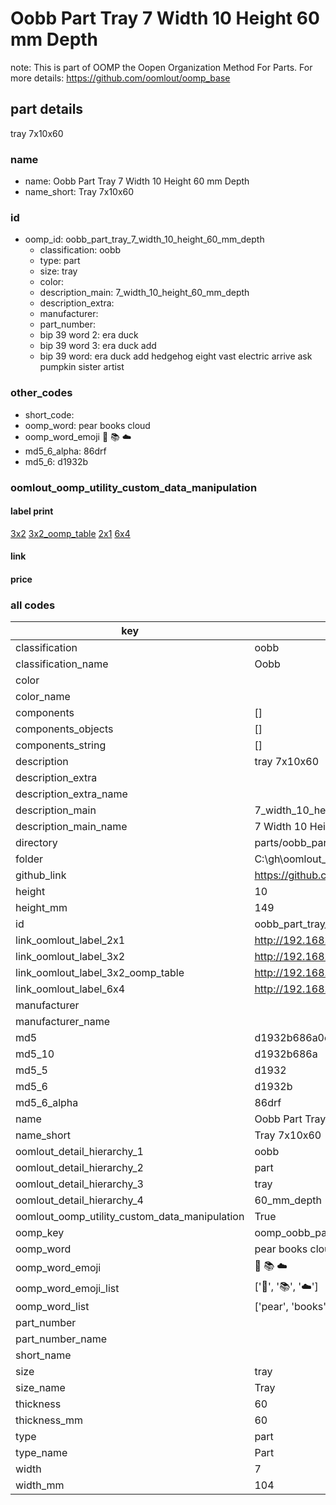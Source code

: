 # Oobb Part Tray 7 Width 10 Height 60 mm Depth  

note: This is part of OOMP the Oopen Organization Method For Parts. For more details: https://github.com/oomlout/oomp_base

##  part details
  



tray 7x10x60



### name
* name: Oobb Part Tray 7 Width 10 Height 60 mm Depth
* name_short: Tray 7x10x60 
### id
* oomp_id: oobb_part_tray_7_width_10_height_60_mm_depth
  * classification: oobb
  * type: part
  * size: tray
  * color: 
  * description_main: 7_width_10_height_60_mm_depth
  * description_extra: 
  * manufacturer: 
  * part_number: 
  * bip 39 word 2: era duck
  * bip 39 word 3: era duck add
  * bip 39 word: era duck add hedgehog eight vast electric arrive ask pumpkin sister artist

### other_codes
* short_code: 
* oomp_word: pear books cloud
* oomp_word_emoji :pear: :books: :cloud:
* md5_6_alpha: 86drf
* md5_6: d1932b






### oomlout_oomp_utility_custom_data_manipulation
#### label print
[3x2](http://192.168.1.245:1112/?label=oomp%2086drf)
[3x2_oomp_table](http://192.168.1.108:1112/?label=oomp%2086drf)
[2x1](http://192.168.1.242:1112/?label=oomp%2086drf)
[6x4](http://192.168.1.55:1112/?label=oomp%2086drf)    

#### link

                              

#### price







### all codes 
| key | value |  
| --- | --- |  
| classification | oobb |  
| classification_name | Oobb |  
| color |  |  
| color_name |  |  
| components | [] |  
| components_objects | [] |  
| components_string | [] |  
| description | tray 7x10x60 |  
| description_extra |  |  
| description_extra_name |  |  
| description_main | 7_width_10_height_60_mm_depth |  
| description_main_name | 7 Width 10 Height 60 mm Depth |  
| directory | parts/oobb_part_tray_7_width_10_height_60_mm_depth |  
| folder | C:\gh\oomlout_oobb_version_4_generated_parts\parts\oobb_part_tray_7_width_10_height_60_mm_depth |  
| github_link | https://github.com/oomlout/oomlout_oomp_part_src/tree/main/parts/oobb_part_tray_7_width_10_height_60_mm_depth |  
| height | 10 |  
| height_mm | 149 |  
| id | oobb_part_tray_7_width_10_height_60_mm_depth |  
| link_oomlout_label_2x1 | http://192.168.1.242:1112/?label=oomp%2086drf |  
| link_oomlout_label_3x2 | http://192.168.1.245:1112/?label=oomp%2086drf |  
| link_oomlout_label_3x2_oomp_table | http://192.168.1.108:1112/?label=oomp%2086drf |  
| link_oomlout_label_6x4 | http://192.168.1.55:1112/?label=oomp%2086drf |  
| manufacturer |  |  
| manufacturer_name |  |  
| md5 | d1932b686a0c88efc6a376a80650f262 |  
| md5_10 | d1932b686a |  
| md5_5 | d1932 |  
| md5_6 | d1932b |  
| md5_6_alpha | 86drf |  
| name | Oobb Part Tray 7 Width 10 Height 60 mm Depth |  
| name_short | Tray 7x10x60  |  
| oomlout_detail_hierarchy_1 | oobb |  
| oomlout_detail_hierarchy_2 | part |  
| oomlout_detail_hierarchy_3 | tray |  
| oomlout_detail_hierarchy_4 | 60_mm_depth |  
| oomlout_oomp_utility_custom_data_manipulation | True |  
| oomp_key | oomp_oobb_part_tray_7_width_10_height_60_mm_depth |  
| oomp_word | pear books cloud |  
| oomp_word_emoji | :pear: :books: :cloud: |  
| oomp_word_emoji_list | [':pear:', ':books:', ':cloud:'] |  
| oomp_word_list | ['pear', 'books', 'cloud'] |  
| part_number |  |  
| part_number_name |  |  
| short_name |  |  
| size | tray |  
| size_name | Tray |  
| thickness | 60 |  
| thickness_mm | 60 |  
| type | part |  
| type_name | Part |  
| width | 7 |  
| width_mm | 104 |  
